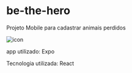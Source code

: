 # be-the-hero

Projeto Mobile para cadastrar animais perdidos

![icon](https://user-images.githubusercontent.com/36767316/88968025-0c799780-d285-11ea-82da-c7072dc79222.png)


app utilizado: Expo

Tecnologia utilizada: React
